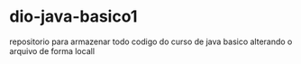 # dio-java-basico1
repositorio para armazenar todo codigo do curso de java basico
alterando o arquivo de forma locall